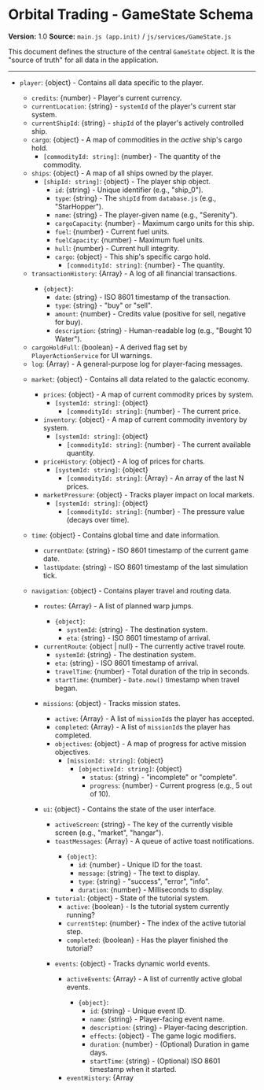 # Orbital Trading - GameState Schema
**Version:** 1.0
**Source:** `main.js (app.init)` / `js/services/GameState.js`

This document defines the structure of the central `GameState` object. It is the "source of truth" for all data in the application.

---

- `player`: {object} - Contains all data specific to the player.
  - `credits`: {number} - Player's current currency.
  - `currentLocation`: {string} - `systemId` of the player's current star system.
  - `currentShipId`: {string} - `shipId` of the player's actively controlled ship.
  - `cargo`: {object} - A map of commodities in the *active* ship's cargo hold.
    - `[commodityId: string]`: {number} - The quantity of the commodity.
  - `ships`: {object} - A map of all ships owned by the player.
    - `[shipId: string]`: {object} - The player ship object.
      - `id`: {string} - Unique identifier (e.g., "ship_0").
      - `type`: {string} - The `shipId` from `database.js` (e.g., "StarHopper").
      - `name`: {string} - The player-given name (e.g., "Serenity").
      - `cargoCapacity`: {number} - Maximum cargo units for this ship.
      - `fuel`: {number} - Current fuel units.
      - `fuelCapacity`: {number} - Maximum fuel units.
      - `hull`: {number} - Current hull integrity.
      - `cargo`: {object} - This ship's specific cargo hold.
        - `[commodityId: string]`: {number} - The quantity.
  - `transactionHistory`: {Array<object>} - A log of all financial transactions.
    - `{object}`:
      - `date`: {string} - ISO 8601 timestamp of the transaction.
      - `type`: {string} - "buy" or "sell".
      - `amount`: {number} - Credits value (positive for sell, negative for buy).
      - `description`: {string} - Human-readable log (e.g., "Bought 10 Water").
  - `cargoHoldFull`: {boolean} - A derived flag set by `PlayerActionService` for UI warnings.
  - `log`: {Array<string>} - A general-purpose log for player-facing messages.

- `market`: {object} - Contains all data related to the galactic economy.
  - `prices`: {object} - A map of current commodity prices by system.
    - `[systemId: string]`: {object}
      - `[commodityId: string]`: {number} - The current price.
  - `inventory`: {object} - A map of current commodity inventory by system.
    - `[systemId: string]`: {object}
      - `[commodityId: string]`: {number} - The current available quantity.
  - `priceHistory`: {object} - A log of prices for charts.
    - `[systemId: string]`: {object}
      - `[commodityId: string]`: {Array<number>} - An array of the last N prices.
  - `marketPressure`: {object} - Tracks player impact on local markets.
    - `[systemId: string]`: {object}
      - `[commodityId: string]`: {number} - The pressure value (decays over time).

- `time`: {object} - Contains global time and date information.
  - `currentDate`: {string} - ISO 8601 timestamp of the current game date.
  - `lastUpdate`: {string} - ISO 8601 timestamp of the last simulation tick.

- `navigation`: {object} - Contains player travel and routing data.
  - `routes`: {Array<object>} - A list of planned warp jumps.
    - `{object}`:
      - `systemId`: {string} - The destination system.
      - `eta`: {string} - ISO 8601 timestamp of arrival.
  - `currentRoute`: {object | null} - The currently active travel route.
    - `systemId`: {string} - The destination system.
    - `eta`: {string} - ISO 8601 timestamp of arrival.
    - `travelTime`: {number} - Total duration of the trip in seconds.
    - `startTime`: {number} - `Date.now()` timestamp when travel began.

- `missions`: {object} - Tracks mission states.
  - `active`: {Array<string>} - A list of `missionId`s the player has accepted.
  - `completed`: {Array<string>} - A list of `missionId`s the player has completed.
  - `objectives`: {object} - A map of progress for active mission objectives.
    - `[missionId: string]`: {object}
      - `[objectiveId: string]`: {object}
        - `status`: {string} - "incomplete" or "complete".
        - `progress`: {number} - Current progress (e.g., 5 out of 10).

- `ui`: {object} - Contains the state of the user interface.
  - `activeScreen`: {string} - The key of the currently visible screen (e.g., "market", "hangar").
  - `toastMessages`: {Array<object>} - A queue of active toast notifications.
    - `{object}`:
      - `id`: {number} - Unique ID for the toast.
      - `message`: {string} - The text to display.
      - `type`: {string} - "success", "error", "info".
      - `duration`: {number} - Milliseconds to display.
  - `tutorial`: {object} - State of the tutorial system.
    - `active`: {boolean} - Is the tutorial system currently running?
    - `currentStep`: {number} - The index of the active tutorial step.
    - `completed`: {boolean} - Has the player finished the tutorial?

- `events`: {object} - Tracks dynamic world events.
  - `activeEvents`: {Array<object>} - A list of currently active global events.
    - `{object}`:
      - `id`: {string} - Unique event ID.
      - `name`: {string} - Player-facing event name.
      - `description`: {string} - Player-facing description.
      - `effects`: {object} - The game logic modifiers.
      - `duration`: {number} - (Optional) Duration in game days.
      - `startTime`: {string} - (Optional) ISO 8601 timestamp when it started.
  - `eventHistory`: {Array<object>} - A log of past events.

- `settings`: {object} - Player-configurable settings.
  - `eventFrequency`: {number} - (Currently unused).
  - `simulationSpeed`: {number} - (Currently unused).

- `debug`: {object} - Contains all values from the debug panel.
  - `priceVolatility`: {number}
  - `meanReversion`: {number}
  - `marketPressureDecay`: {number}
  - `inventoryReplenishRate`: {number}
  - `baseEventChance`: {number}
  - `...`: (and all other CSS variable controls)